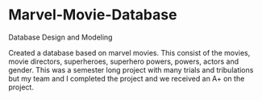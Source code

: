 # Marvel-Movie-Database
Database Design and Modeling

Created a database based on marvel movies. This consist of the movies, movie directors, superheroes, superhero powers, powers, actors and gender. This was a semester long project with many trials and tribulations but my team and I completed the project and we received an A+ on the project. 
